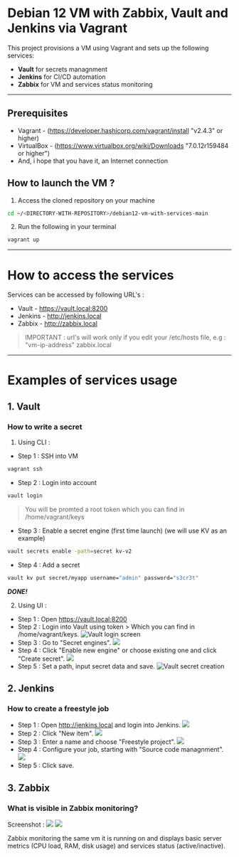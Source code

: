# Debian 12 VM with Zabbix, Vault and Jenkins via Vagrant
This project provisions a VM using Vagrant and sets up the following services:
- **Vault** for secrets managnment
- **Jenkins** for CI/CD automation
- **Zabbix** for VM and services status monitoring
---
## Prerequisites
- Vagrant - (https://developer.hashicorp.com/vagrant/install "v2.4.3" or higher)
- VirtualBox - (https://www.virtualbox.org/wiki/Downloads "7.0.12r159484 or higher")
- And, i hope that you have it, an Internet connection
## How to launch the VM ?
1. Access the cloned repository on your machine
```bash
cd ~/<DIRECTORY-WITH-REPOSITORY>/debian12-vm-with-services-main
```  
2. Run the following in your terminal
```bash
vagrant up
```
---

# How to access the services 
Services can be accessed by following URL's :
- Vault - https://vault.local:8200
- Jenkins - http://jenkins.local
- Zabbix - http://zabbix.local
> IMPORTANT : url's will work only if you edit your /etc/hosts file, e.g : "vm-ip-address"  zabbix.local

---
# Examples of services usage
## 1. Vault
### How to write a secret
1. Using CLI :
  * Step 1 : SSH into VM
  ```bash
  vagrant ssh
  ```
  * Step 2 : Login into account
  ```bash
  vault login
  ```
  > You will be promted a root token which you can find in /home/vagrant/keys

  * Step 3 : Enable a secret engine (first time launch) (we will use KV as an example)
  ```bash
  vault secrets enable -path=secret kv-v2
  ```
  * Step 4 : Add a secret 
  ```bash
  vault kv put secret/myapp username="admin" password="s3cr3t"
  ```
**_DONE!_**

2. Using UI :
  * Step 1 : Open https://vault.local:8200
  * Step 2 : Login into Vault using token > Which you can find in /home/vagrant/keys. 
  ![Vault login screen](assets/images/vault-login.png)
  * Step 3 : Go to "Secret engines".
  ![](assets/images/vault-dashboard.png)
  * Step 4 : Click "Enable new engine" or choose existing one and click "Create secret".
  ![](assets/images/vault-enable-engine.png)
  * Step 5 : Set a path, input secret data and save.
  ![Vault secret creation](assets/images/vault-create-secret.png)

## 2. Jenkins
###  How to create a freestyle job
  * Step 1 : Open http://jenkins.local and login into Jenkins.
  ![](assets/images/jenkins-login.png)
  * Step 2 : Click "New item".
  ![](assets/images/jenkins-dashboard.png)
  * Step 3 : Enter a name and choose "Freestyle project".
  ![](assets/images/jenkins-job-creation.png)
  * Step 4 : Configure your job, starting with "Source code managnment".
  ![](assets/images/jenkins-job-ex.png)
  * Step 5 : Click save.

## 3. Zabbix
### What is visible in Zabbix monitoring?
Screenshot :
![](assets/images/zabbix-host.png)
![](assets/images/zabbix-items.png)

Zabbix monitoring the same vm it is running on and displays basic server metrics (CPU load, RAM, disk usage) and services status (active/inactive).
